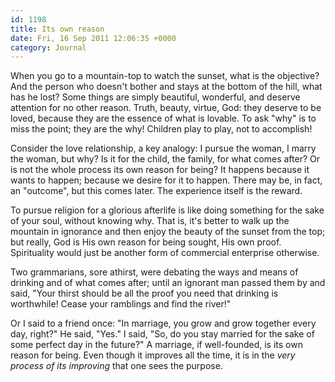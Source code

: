 ```yaml
---
id: 1198
title: Its own reason
date: Fri, 16 Sep 2011 12:06:35 +0000
category: Journal
---
```


When you go to a mountain-top to watch the sunset, what is the objective?  And
the person who doesn't bother and stays at the bottom of the hill, what has he
lost?  Some things are simply beautiful, wonderful, and deserve attention for
no other reason.  Truth, beauty, virtue, God: they deserve to be loved,
because they are the essence of what is lovable.  To ask "why" is to miss the
point; they are the why!  Children play to play, not to accomplish!

Consider the love relationship, a key analogy: I pursue the woman, I marry the
woman, but why?  Is it for the child, the family, for what comes after?  Or is
not the whole process its own reason for being?  It happens because it wants
to happen; because we desire for it to happen.  There may be, in fact, an
"outcome", but this comes later.  The experience itself is the reward.

To pursue religion for a glorious afterlife is like doing something for the
sake of your soul, without knowing why.  That is, it's better to walk up the
mountain in ignorance and then enjoy the beauty of the sunset from the top;
but really, God is His own reason for being sought, His own proof.
Spirituality would just be another form of commercial enterprise otherwise.

Two grammarians, sore athirst, were debating the ways and means of drinking
and of what comes after; until an ignorant man passed them by and said, "Your
thirst should be all the proof you need that drinking is worthwhile!  Cease
your ramblings and find the river!"

Or I said to a friend once: "In marriage, you grow and grow together every
day, right?"  He said, "Yes."  I said, "So, do you stay married for the sake
of some perfect day in the future?"  A marriage, if well-founded, is its own
reason for being.  Even though it improves all the time, it is in the *very
process of its improving* that one sees the purpose.
